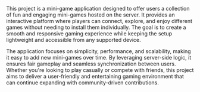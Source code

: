 This project is a mini-game application designed to offer users a collection of fun and engaging mini-games hosted on the server. It provides an interactive platform where players can connect, explore, and enjoy different games without needing to install them individually. The goal is to create a smooth and responsive gaming experience while keeping the setup lightweight and accessible from any supported device.

The application focuses on simplicity, performance, and scalability, making it easy to add new mini-games over time. By leveraging server-side logic, it ensures fair gameplay and seamless synchronization between users. Whether you're looking to play casually or compete with friends, this project aims to deliver a user-friendly and entertaining gaming environment that can continue expanding with community-driven contributions.
